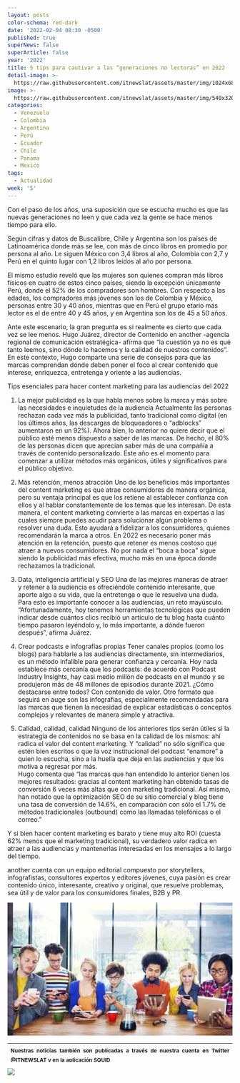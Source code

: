 ```yaml
---
layout: posts
color-schema: red-dark
date: '2022-02-04 08:30 -0500'
published: true
superNews: false
superArticle: false
year: '2022'
title: 5 tips para cautivar a las “generaciones no lectoras” en 2022
detail-image: >-
  https://raw.githubusercontent.com/itnewslat/assets/master/img/1024x680/Generacion-z-g.jpg
image: >-
  https://raw.githubusercontent.com/itnewslat/assets/master/img/540x320/Generacion-z-p.jpg
categories:
  - Venezuela
  - Colombia
  - Argentina
  - Perú
  - Ecuador
  - Chile
  - Panama
  - Mexico
tags:
  - Actualidad
week: '5'
---
```

Con el paso de los años, una suposición que se escucha mucho es que las nuevas generaciones no leen y que cada vez la gente se hace menos tiempo para ello.

Según cifras y datos de Buscalibre, Chile y Argentina son los países de Latinoamérica donde más se lee, con más de cinco libros en promedio por persona al año. Le siguen México con 3,4 libros al año, Colombia con 2,7 y Perú en el quinto lugar con 1,2 libros leídos al año por persona. 

El mismo estudio reveló que las mujeres son quienes compran más libros físicos en cuatro de estos cinco países, siendo la excepción únicamente Perú, donde el 52% de los compradores son hombres. Con respecto a las edades, los compradores más jóvenes son los de Colombia y México, personas entre 30 y 40 años, mientras que en Perú el grupo etario más lector es el de entre 40 y 45 años, y en Argentina son los de 45 a 50 años. 

Ante este escenario, la gran pregunta es si realmente es cierto que cada vez se lee menos. Hugo Juárez, director de Contenido en another -agencia regional de comunicación estratégica- afirma que “la cuestión ya no es qué tanto leemos, sino dónde lo hacemos y la calidad de nuestros contenidos”. En este contexto, Hugo comparte una serie de consejos para que las marcas comprendan dónde deben poner el foco al crear contenido que interese, enriquezca, entretenga y oriente a las audiencias. 

Tips esenciales para hacer content marketing para las audiencias del 2022

 
1. La mejor publicidad es la que habla menos sobre la marca y más sobre las necesidades e inquietudes de la audiencia 
 Actualmente las personas rechazan cada vez más la publicidad, tanto tradicional como digital (en los últimos años, las descargas de bloqueadores o “adblocks” aumentaron en un 92%).  Ahora bien, lo anterior no quiere decir que el público esté menos dispuesto a saber de las marcas. De hecho, el 80% de las personas dicen que aprecian saber más de una compañía a través de contenido personalizado. Este año es el momento para comenzar a utilizar métodos más orgánicos, útiles y significativos para el público objetivo.
  
1. Más retención, menos atracción 
 Uno de los beneficios más importantes del content marketing es que atrae consumidores de manera orgánica, pero su ventaja principal es que los retiene al establecer confianza con ellos y al hablar constantemente de los temas que les interesan. De esta  manera, el content marketing convierte a las marcas en expertas a las cuales siempre puedes acudir para solucionar algún problema o resolver una duda. Esto ayudará a fidelizar a los consumidores, quienes recomendarán la marca a otros. 
 En 2022 es necesario poner más atención en la retención, puesto que retener es menos costoso que atraer a nuevos consumidores. No por nada el “boca a boca” sigue siendo la publicidad más efectiva, mucho más en una época donde rechazamos la tradicional.
  
1. Data, inteligencia artificial y SEO
 Una de las mejores maneras de atraer y retener a la audiencia es ofreciéndole contenido interesante, que aporte algo a su vida, que la entretenga o que le resuelva una duda. Para esto es importante conocer a las audiencias, un reto mayúsculo. “Afortunadamente, hoy  tenemos herramientas tecnológicas que pueden indicar desde cuántos clics recibió un artículo de tu blog hasta cuánto tiempo pasaron leyéndolo y, lo más importante, a dónde fueron después”, afirma Juárez.
 
1. Crear podcasts e infografías propias
 Tener canales propios (como los blogs) para hablarle a las audiencias directamente, sin intermediarios, es un método infalible para generar confianza y cercanía. Hoy nada establece más cercanía que los podcasts: de acuerdo con Podcast Industry Insights, hay casi medio millón de podcasts en el mundo y se produjeron más de 48 millones de episodios durante 2021. ¿Cómo destacarse entre todos? Con contenido de valor.
 Otro formato que seguirá en auge son las infografías, especialmente recomendadas para las marcas que tienen la necesidad de explicar estadísticas o conceptos complejos y relevantes de manera simple y atractiva.
 
1. Calidad, calidad, calidad
 Ninguno de los anteriores tips serán útiles si la estrategia de contenidos no se basa en la calidad de los mismos: ahí radica el valor del content marketing. Y “calidad” no sólo significa que estén bien escritos o que la voz institucional del podcast “enamore” a quien lo escucha, sino a la huella que deja en las audiencias y que los motiva a regresar por más.  
 Hugo comenta que “las marcas que han entendido lo anterior tienen los mejores resultados: gracias al content marketing han obtenido tasas de conversión 6 veces más altas que con marketing tradicional. Así mismo, han notado que la optimización SEO de su sitio comercial y blog tiene una tasa de conversión de 14.6%, en comparación con sólo el 1.7% de métodos tradicionales (outbound) como las llamadas telefónicas o el correo.”

Y si bien hacer content marketing es barato y tiene muy alto ROI (cuesta 62% menos que el marketing tradicional), su verdadero valor radica en atraer a las audiencias y mantenerlas interesadas en los mensajes a lo largo del tiempo. 

another cuenta con un equipo editorial compuesto por storytellers, infografistas, consultores expertos y editores jóvenes, cuya pasión es crear contenido único, interesante, creativo y original, que resuelve problemas, sea útil y de valor para los consumidores finales, B2B y PR.

![](https://raw.githubusercontent.com/itnewslat/assets/master/img/540x320/Generacion-z-p.jpg)

<table style="height: 42px;" width="569">
<tbody>
<tr>
<td style="text-align: justify;"><sub><strong>Nuestras noticias también son publicadas a través de nuestra cuenta en Twitter <a href="https://twitter.com/itnewslat?lang=es">@ITNEWSLAT</a> y en la aplicación <a href="https://squidapp.co/en/">SQUID</a></strong></sub></td>
</tr>
</tbody>
</table>

<img src="https://tracker.metricool.com/c3po.jpg?hash=56f88a41e39ab42c063cc51676587a04"/>